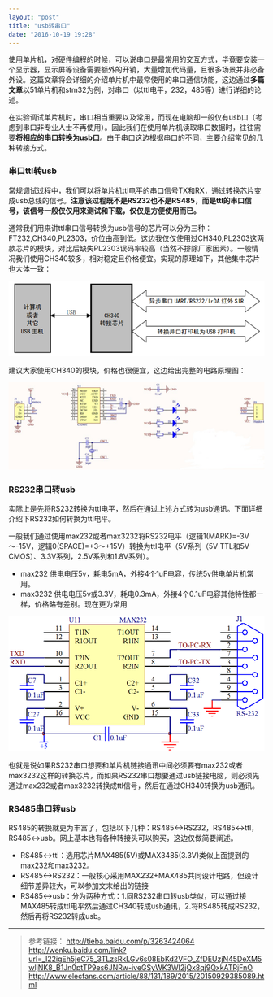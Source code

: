 ```yaml
---
layout: "post"
title: "usb转串口"
date: "2016-10-19 19:28"
---
```


使用单片机，对硬件编程的时候，可以说串口是最常用的交互方式，毕竟要安装一个显示器，显示屏等设备需要额外的开销，大量增加代码量，且很多场景并非必备外设。这篇文章将会详细的介绍单片机中最常使用的串口通信功能，这边通过**多篇文章**以51单片机和stm32为例，对串口（以ttl电平，232，485等）进行详细的论述。

在实验调试单片机时，串口相当重要以及常用，而现在电脑却一般仅有usb口（考虑到串口非专业人士不再使用）。因此我们在使用单片机读取串口数据时，往往需要**将相应的串口转换为usb口**。由于串口这边根据串口的不同，主要介绍常见的几种转接方式。

### 串口ttl转usb

常规调试过程中，我们可以将单片机ttl电平的串口信号TX和RX，通过转换芯片变成usb总线的信号。**注意该过程既不是RS232也不是RS485，而是ttl的串口信号，该信号一般仅仅用来测试和下载，仅仅是方便使用而已。**

通常我们用来讲ttl串口信号转换为usb信号的芯片可以分为三种：FT232,CH340,PL2303，价位由高到低。这边我仅仅使用过CH340,PL2303这两款芯片的模块，对比后缺失PL2303误码率较高（当然不排除厂家因素）。一般情况我们使用CH340较多，相对稳定且价格便宜。实现的原理如下，其他集中芯片也大体一致：

![](https://raw.githubusercontent.com/noparkinghere/noparkinghere.github.io/master/img/2016-10-19-usb%E8%BD%AC%E4%B8%B2%E5%8F%A3/1.png)

建议大家使用CH340的模块，价格也很便宜，这边给出完整的电路原理图：

![](https://raw.githubusercontent.com/noparkinghere/noparkinghere.github.io/master/img/2016-10-19-usb%E8%BD%AC%E4%B8%B2%E5%8F%A3/2.jpg)

<!-- more -->


### RS232串口转usb

实际上是先将RS232转换为ttl电平，然后在通过上述方式转为usb通讯。下面详细介绍下RS232如何转换为ttl电平。

一般我们通过使用max232或者max3232将RS232电平（逻辑1(MARK)=-3V～-15V，逻辑0(SPACE)=+3～+15V）转换为ttl电平（5V系列（5V TTL和5V CMOS）、3.3V系列，2.5V系列和1.8V系列）。

- max232 供电电压5v，耗电5mA，外接4个1uF电容，传统5v供电单片机常用。
- max3232 供电电压5v或3.3V，耗电0.3mA，外接4个0.1uF电容其他特性都一样，价格略有差别。现在更为常用

![](https://raw.githubusercontent.com/noparkinghere/noparkinghere.github.io/master/img/2016-10-19-usb%E8%BD%AC%E4%B8%B2%E5%8F%A3/3.png)

也就是说如果RS232串口想要和单片机链接通讯中间必须要有max232或者max3232这样的转换芯片，而如果RS232串口想要通过usb链接电脑，则必须先通过max232或者max3232转换成ttl信号，然后在通过CH340转换为usb通讯。

### RS485串口转usb

RS485的转换就更为丰富了，包括以下几种：RS485<->RS232，RS485<->ttl，RS485<->usb。网上基本也有各种转接头可以购买，这边仅做简要阐述。

- RS485<->ttl：选用芯片MAX485(5V)或MAX3485(3.3V)类似上面提到的max232和max3232。
- RS485<->RS232：一般核心采用MAX232+MAX485共同设计电路，但设计细节差异较大，可以参加文末给出的链接
- RS485<->usb：分为两种方式：1.同RS232串口转usb类似，可以通过接MAX485转成ttl电平然后通过CH340转成usb通讯，2.将RS485转成RS232，然后再将RS232转成usb。


***

> 参考链接：
> http://tieba.baidu.com/p/3263424064
> http://wenku.baidu.com/link?url=_l22igEh5jeC75_3TLzsRkLGv6s08EbKd2VFO_ZfDEUzjN45DeXM5wljNK8_B1Jn0ptTP9es6JNRw-iveGSyWK3WI2jQx8qj9QxkATRjFnO
> http://www.elecfans.com/article/88/131/189/2015/20150929385089.html
